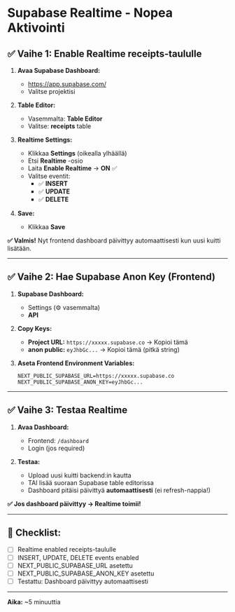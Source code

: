 # Supabase Realtime - Nopea Aktivointi

## ✅ **Vaihe 1: Enable Realtime receipts-taululle**

1. **Avaa Supabase Dashboard:**
   - https://app.supabase.com/
   - Valitse projektisi

2. **Table Editor:**
   - Vasemmalta: **Table Editor**
   - Valitse: **receipts** table

3. **Realtime Settings:**
   - Klikkaa **Settings** (oikealla ylhäällä)
   - Etsi **Realtime** -osio
   - Laita **Enable Realtime** → **ON** ✅
   - Valitse eventit:
     - ✅ **INSERT**
     - ✅ **UPDATE**
     - ✅ **DELETE**

4. **Save:**
   - Klikkaa **Save**

**✅ Valmis!** Nyt frontend dashboard päivittyy automaattisesti kun uusi kuitti lisätään.

---

## ✅ **Vaihe 2: Hae Supabase Anon Key (Frontend)**

1. **Supabase Dashboard:**
   - Settings (⚙️ vasemmalta)
   - **API**

2. **Copy Keys:**
   - **Project URL:** `https://xxxxx.supabase.co` → Kopioi tämä
   - **anon public:** `eyJhbGc...` → Kopioi tämä (pitkä string)

3. **Aseta Frontend Environment Variables:**
   ```
   NEXT_PUBLIC_SUPABASE_URL=https://xxxxx.supabase.co
   NEXT_PUBLIC_SUPABASE_ANON_KEY=eyJhbGc...
   ```

---

## ✅ **Vaihe 3: Testaa Realtime**

1. **Avaa Dashboard:**
   - Frontend: `/dashboard`
   - Login (jos required)

2. **Testaa:**
   - Upload uusi kuitti backend:in kautta
   - TAI lisää suoraan Supabase table editorissa
   - Dashboard pitäisi päivittyä **automaattisesti** (ei refresh-nappia!)

**✅ Jos dashboard päivittyy → Realtime toimii!**

---

## 📝 **Checklist:**

- [ ] Realtime enabled receipts-taululle
- [ ] INSERT, UPDATE, DELETE events enabled
- [ ] NEXT_PUBLIC_SUPABASE_URL asetettu
- [ ] NEXT_PUBLIC_SUPABASE_ANON_KEY asetettu
- [ ] Testattu: Dashboard päivittyy automaattisesti

---

**Aika:** ~5 minuuttia

